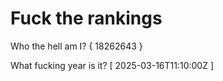 # Fuck the rankings

Who the hell am I?
{ 18262643 }

What fucking year is it?
[ 2025-03-16T11:10:00Z ]

